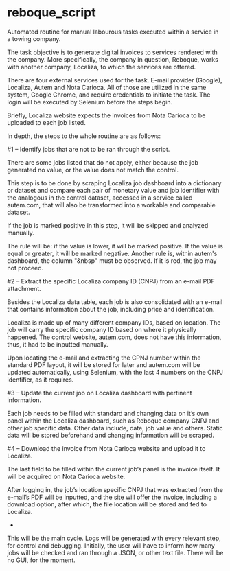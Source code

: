 # reboque_script
Automated routine for manual labourous tasks executed within a service in a towing company.

The task objective is to generate digital invoices to services rendered with the company. More specifically, the company in question, Reboque, works with another company, Localiza, to which the services are offered.

There are four external services used for the task. E-mail provider (Google), Localiza, Autem and Nota Carioca. All of those are utilized in the same system, Google Chrome, and require credentials to initiate the task. The login will be executed by Selenium before the steps begin.

Briefly, Localiza website expects the invoices from Nota Carioca to be uploaded to each job listed.

In depth, the steps to the whole routine are as follows:

#1 – Identify jobs that are not to be ran through the script.

There are some jobs listed that do not apply, either because the job generated no value, or the value does not match the control.

This step is to be done by scraping Localiza job dashboard into a dictionary or dataset and compare each pair of monetary value and job identifier with the analogous in the control dataset, accessed in a service called autem.com, that will also be transformed into a workable and comparable dataset.

If the job is marked positive in this step, it will be skipped and analyzed manually.

The rule will be: if the value is lower, it will be marked positive. If the value is equal or greater, it will be marked negative. Another rule is, within autem's dashboard, the column "&nbsp\" must be observed. If it is red, the job may not proceed.

#2 – Extract the specific Localiza company ID (CNPJ) from an e-mail PDF attachment.

Besides the Localiza data table, each job is also consolidated with an e-mail that contains information about the job, including price and identification.

Localiza is made up of many different company IDs, based on location. The job will carry the specific company ID based on where it physically happened. The control website, autem.com, does not have this information, thus, it had to be inputted manually. 

Upon locating the e-mail and extracting the CPNJ number within the standard PDF layout, it will be stored for later and autem.com will be updated automatically, using Selenium, with the last 4 numbers on the CNPJ identifier, as it requires.

#3 – Update the current job on Localiza dashboard with pertinent information.

Each job needs to be filled with standard and changing data on it’s own panel within the Localiza dashboard, such as Reboque company CNPJ and other job specific data. Other data include, date, job value and others. Static data will be stored beforehand and changing information will be scraped.

#4 – Download the invoice from Nota Carioca website and upload it to Localiza.

The last field to be filled within the current job’s panel is the invoice itself. It will be acquired on Nota Carioca website. 

After logging in, the job’s location specific CNPJ that was extracted from the e-mail’s PDF will be inputted, and the site will offer the invoice, including a download option, after which, the file location will be stored and fed to Localiza.

-

This will be the main cycle. Logs will be generated with every relevant step, for control and debugging. Initially, the user will have to inform how many jobs will be checked and ran through a JSON, or other text file. There will be no GUI, for the moment.
